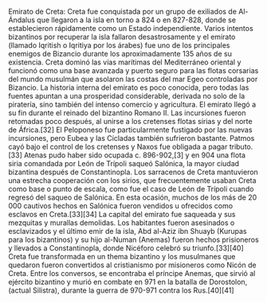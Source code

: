 Emirato de Creta: Creta fue conquistada por un grupo de exiliados de Al-Ándalus que llegaron a la isla en torno a 824 o en 827-828, donde se establecieron rápidamente como un Estado independiente. Varios intentos bizantinos por recuperar la isla fallaron desastrosamente y el emirato (llamado Iqritish o Iqritiya por los árabes) fue uno de los principales enemigos de Bizancio durante los aproximadamente 135 años de su existencia. Creta dominó las vías marítimas del Mediterráneo oriental y funcionó como una base avanzada y puerto seguro para las flotas corsarias del mundo musulmán que asolaron las costas del mar Egeo controladas por Bizancio. La historia interna del emirato es poco conocida, pero todas las fuentes apuntan a una prosperidad considerable, derivada no solo de la piratería, sino también del intenso comercio y agricultura. El emirato llegó a su fin durante el reinado del bizantino Romano II. Las incursiones fueron retomadas poco después, al unirse a los cretenses flotas sirias y del norte de África.[32]​ El Peloponeso fue particularmente fustigado por las nuevas incursiones, pero Eubea y las Cícladas también sufrieron bastante. Patmos cayó bajo el control de los cretenses y Naxos fue obligada a pagar tributo.[33]​ Atenas pudo haber sido ocupada c. 896-902,[3]​ y en 904 una flota siria comandada por León de Trípoli saqueó Salónica, la mayor ciudad bizantina después de Constantinopla. Los sarracenos de Creta mantuvieron una estrecha cooperación con los sirios, que frecuentemente usaban Creta como base o punto de escala, como fue el caso de León de Trípoli cuando regresó del saqueo de Salónica. En esta ocasión, muchos de los más de 20 000 cautivos hechos en Salónica fueron vendidos u ofrecidos como esclavos en Creta.[33]​[34]​ La capital del emirato fue saqueada y sus mezquitas y murallas demolidas. Los habitantes fueron asesinados o esclavizados y el último emir de la isla, Abd al-Aziz ibn Shuayb (Kurupas para los bizantinos) y su hijo al-Numan (Anemas) fueron hechos prisioneros y llevados a Constantinopla, donde Nicéforo celebró su triunfo.[33]​[40]​ Creta fue transformada en un thema bizantino y los musulmanes que quedaron fueron convertidos al cristianismo por misioneros como Nicón de Creta. Entre los conversos, se encontraba el príncipe Anemas, que sirvió al ejército bizantino y murió en combate en 971 en la batalla de Dorostolon, (actual Silistra), durante la guerra de 970-971 contra los Rus.[40]​[41]​
